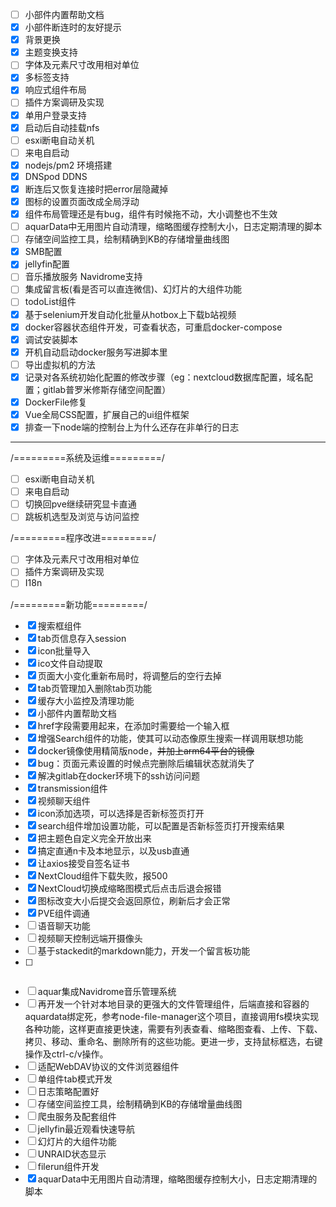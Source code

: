 - [ ] 小部件内置帮助文档
- [x] 小部件断连时的友好提示
- [x] 背景更换
- [X] 主题变换支持
- [ ] 字体及元素尺寸改用相对单位
- [X] 多标签支持
- [X] 响应式组件布局
- [ ] 插件方案调研及实现
- [X] 单用户登录支持
- [X] 启动后自动挂载nfs
- [ ] esxi断电自动关机
- [ ] 来电自启动
- [X] nodejs/pm2 环境搭建
- [X] DNSpod DDNS
- [X] 断连后又恢复连接时把error层隐藏掉
- [X] 图标的设置页面改成全局浮动
- [X] 组件布局管理还是有bug，组件有时候拖不动，大小调整也不生效
- [ ] aquarData中无用图片自动清理，缩略图缓存控制大小，日志定期清理的脚本
- [ ] 存储空间监控工具，绘制精确到KB的存储增量曲线图
- [X] SMB配置
- [X] jellyfin配置
- [ ] 音乐播放服务 Navidrome支持
- [ ] 集成留言板(看是否可以直连微信)、幻灯片的大组件功能
- [ ] todoList组件
- [X] 基于selenium开发自动化批量从hotbox上下载b站视频
- [X] docker容器状态组件开发，可查看状态，可重启docker-compose
- [X] 调试安装脚本
- [X] 开机自动启动docker服务写进脚本里
- [ ] 导出虚拟机的方法
- [X] 记录对各系统初始化配置的修改步骤（eg：nextcloud数据库配置，域名配置；gitlab普罗米修斯存储空间配置）
- [X] DockerFile修复
- [X] Vue全局CSS配置，扩展自己的ui组件框架
- [X] 排查一下node端的控制台上为什么还存在非单行的日志
- --------------------------------------------------------------------
/=========系统及运维=========/
- [ ] esxi断电自动关机
- [ ] 来电自启动
- [ ] 切换回pve继续研究显卡直通
- [ ] 跳板机选型及浏览与访问监控

/=========程序改进=========/
- [ ] 字体及元素尺寸改用相对单位
- [ ] 插件方案调研及实现
- [ ] I18n

/=========新功能=========/
- [X] 搜索框组件
- [X] tab页信息存入session
- [X] icon批量导入
- [X] ico文件自动提取
- [X] 页面大小变化重新布局时，将调整后的空行去掉
- [X] tab页管理加入删除tab页功能
- [X] 缓存大小监控及清理功能
- [X] 小部件内置帮助文档
- [X] href字段需要用起来，在添加时需要给一个输入框
- [X] 增强Search组件的功能，使其可以动态像原生搜索一样调用联想功能
- [X] docker镜像使用精简版node，~~并加上arm64平台的镜像~~
- [X] bug：页面元素设置的时候点完删除后编辑状态就消失了
- [X] 解决gitlab在docker环境下的ssh访问问题
- [X] transmission组件
- [X] 视频聊天组件
- [X] icon添加选项，可以选择是否新标签页打开
- [X] search组件增加设置功能，可以配置是否新标签页打开搜索结果
- [X] 把主题色自定义完全开放出来
- [X] 搞定直通n卡及本地显示，以及usb直通
- [X] 让axios接受自签名证书
- [X] NextCloud组件下载失败，报500
- [X] NextCloud切换成缩略图模式后点击后退会报错
- [X] 图标改变大小后提交会返回原位，刷新后才会正常
- [X] PVE组件调通
- [ ] 语音聊天功能
- [ ] 视频聊天控制远端开摄像头
- [ ] 基于stackedit的markdown能力，开发一个留言板功能
- [ ] ~~~onvif摄像头组件开发~~~
- [ ] aquar集成Navidrome音乐管理系统
- [ ] 再开发一个针对本地目录的更强大的文件管理组件，后端直接和容器的aquardata绑定死，参考node-file-manager这个项目，直接调用fs模块实现各种功能，这样更直接更快速，需要有列表查看、缩略图查看、上传、下载、拷贝、移动、重命名、删除所有的这些功能。更进一步，支持鼠标框选，右键操作及ctrl-c/v操作。
- [ ] 适配WebDAV协议的文件浏览器组件
- [ ] 单组件tab模式开发
- [ ] 日志策略配置好
- [ ] 存储空间监控工具，绘制精确到KB的存储增量曲线图
- [ ] 爬虫服务及配套组件
- [ ] jellyfin最近观看快速导航
- [ ] 幻灯片的大组件功能
- [ ] UNRAID状态显示
- [ ] filerun组件开发
- [X] aquarData中无用图片自动清理，缩略图缓存控制大小，日志定期清理的脚本
